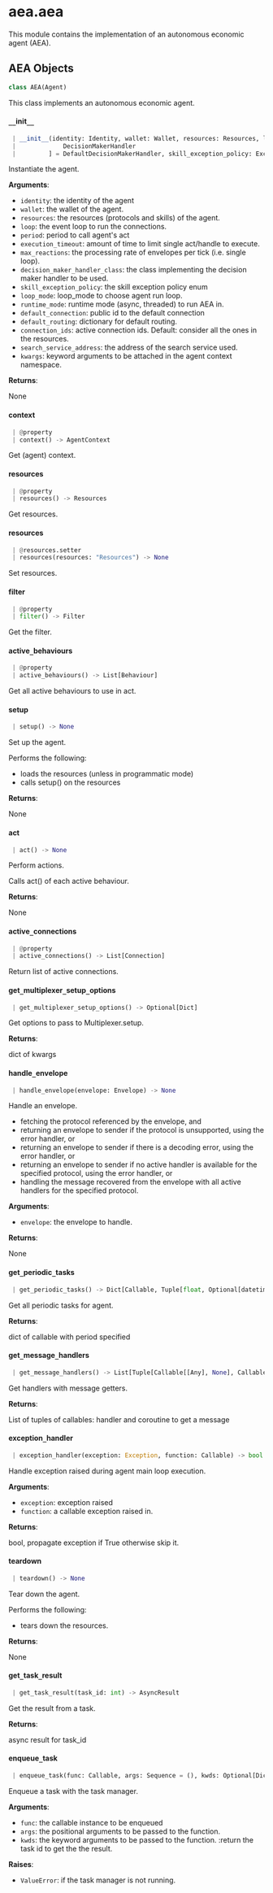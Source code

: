 <a name="aea.aea"></a>
# aea.aea

This module contains the implementation of an autonomous economic agent (AEA).

<a name="aea.aea.AEA"></a>
## AEA Objects

```python
class AEA(Agent)
```

This class implements an autonomous economic agent.

<a name="aea.aea.AEA.__init__"></a>
#### `__`init`__`

```python
 | __init__(identity: Identity, wallet: Wallet, resources: Resources, loop: Optional[AbstractEventLoop] = None, period: float = 0.05, execution_timeout: float = 0, max_reactions: int = 20, decision_maker_handler_class: Type[
 |             DecisionMakerHandler
 |         ] = DefaultDecisionMakerHandler, skill_exception_policy: ExceptionPolicyEnum = ExceptionPolicyEnum.propagate, connection_exception_policy: ExceptionPolicyEnum = ExceptionPolicyEnum.propagate, loop_mode: Optional[str] = None, runtime_mode: Optional[str] = None, default_connection: Optional[PublicId] = None, default_routing: Optional[Dict[PublicId, PublicId]] = None, connection_ids: Optional[Collection[PublicId]] = None, search_service_address: str = "fetchai/soef:*", **kwargs, ,) -> None
```

Instantiate the agent.

**Arguments**:

- `identity`: the identity of the agent
- `wallet`: the wallet of the agent.
- `resources`: the resources (protocols and skills) of the agent.
- `loop`: the event loop to run the connections.
- `period`: period to call agent's act
- `execution_timeout`: amount of time to limit single act/handle to execute.
- `max_reactions`: the processing rate of envelopes per tick (i.e. single loop).
- `decision_maker_handler_class`: the class implementing the decision maker handler to be used.
- `skill_exception_policy`: the skill exception policy enum
- `loop_mode`: loop_mode to choose agent run loop.
- `runtime_mode`: runtime mode (async, threaded) to run AEA in.
- `default_connection`: public id to the default connection
- `default_routing`: dictionary for default routing.
- `connection_ids`: active connection ids. Default: consider all the ones in the resources.
- `search_service_address`: the address of the search service used.
- `kwargs`: keyword arguments to be attached in the agent context namespace.

**Returns**:

None

<a name="aea.aea.AEA.context"></a>
#### context

```python
 | @property
 | context() -> AgentContext
```

Get (agent) context.

<a name="aea.aea.AEA.resources"></a>
#### resources

```python
 | @property
 | resources() -> Resources
```

Get resources.

<a name="aea.aea.AEA.resources"></a>
#### resources

```python
 | @resources.setter
 | resources(resources: "Resources") -> None
```

Set resources.

<a name="aea.aea.AEA.filter"></a>
#### filter

```python
 | @property
 | filter() -> Filter
```

Get the filter.

<a name="aea.aea.AEA.active_behaviours"></a>
#### active`_`behaviours

```python
 | @property
 | active_behaviours() -> List[Behaviour]
```

Get all active behaviours to use in act.

<a name="aea.aea.AEA.setup"></a>
#### setup

```python
 | setup() -> None
```

Set up the agent.

Performs the following:

- loads the resources (unless in programmatic mode)
- calls setup() on the resources

**Returns**:

None

<a name="aea.aea.AEA.act"></a>
#### act

```python
 | act() -> None
```

Perform actions.

Calls act() of each active behaviour.

**Returns**:

None

<a name="aea.aea.AEA.active_connections"></a>
#### active`_`connections

```python
 | @property
 | active_connections() -> List[Connection]
```

Return list of active connections.

<a name="aea.aea.AEA.get_multiplexer_setup_options"></a>
#### get`_`multiplexer`_`setup`_`options

```python
 | get_multiplexer_setup_options() -> Optional[Dict]
```

Get options to pass to Multiplexer.setup.

**Returns**:

dict of kwargs

<a name="aea.aea.AEA.handle_envelope"></a>
#### handle`_`envelope

```python
 | handle_envelope(envelope: Envelope) -> None
```

Handle an envelope.

- fetching the protocol referenced by the envelope, and
- returning an envelope to sender if the protocol is unsupported, using the error handler, or
- returning an envelope to sender if there is a decoding error, using the error handler, or
- returning an envelope to sender if no active handler is available for the specified protocol, using the error handler, or
- handling the message recovered from the envelope with all active handlers for the specified protocol.

**Arguments**:

- `envelope`: the envelope to handle.

**Returns**:

None

<a name="aea.aea.AEA.get_periodic_tasks"></a>
#### get`_`periodic`_`tasks

```python
 | get_periodic_tasks() -> Dict[Callable, Tuple[float, Optional[datetime.datetime]]]
```

Get all periodic tasks for agent.

**Returns**:

dict of callable with period specified

<a name="aea.aea.AEA.get_message_handlers"></a>
#### get`_`message`_`handlers

```python
 | get_message_handlers() -> List[Tuple[Callable[[Any], None], Callable]]
```

Get handlers with message getters.

**Returns**:

List of tuples of callables: handler and coroutine to get a message

<a name="aea.aea.AEA.exception_handler"></a>
#### exception`_`handler

```python
 | exception_handler(exception: Exception, function: Callable) -> bool
```

Handle exception raised during agent main loop execution.

**Arguments**:

- `exception`: exception raised
- `function`: a callable exception raised in.

**Returns**:

bool, propagate exception if True otherwise skip it.

<a name="aea.aea.AEA.teardown"></a>
#### teardown

```python
 | teardown() -> None
```

Tear down the agent.

Performs the following:

- tears down the resources.

**Returns**:

None

<a name="aea.aea.AEA.get_task_result"></a>
#### get`_`task`_`result

```python
 | get_task_result(task_id: int) -> AsyncResult
```

Get the result from a task.

**Returns**:

async result for task_id

<a name="aea.aea.AEA.enqueue_task"></a>
#### enqueue`_`task

```python
 | enqueue_task(func: Callable, args: Sequence = (), kwds: Optional[Dict[str, Any]] = None) -> int
```

Enqueue a task with the task manager.

**Arguments**:

- `func`: the callable instance to be enqueued
- `args`: the positional arguments to be passed to the function.
- `kwds`: the keyword arguments to be passed to the function.
:return the task id to get the the result.

**Raises**:

- `ValueError`: if the task manager is not running.

